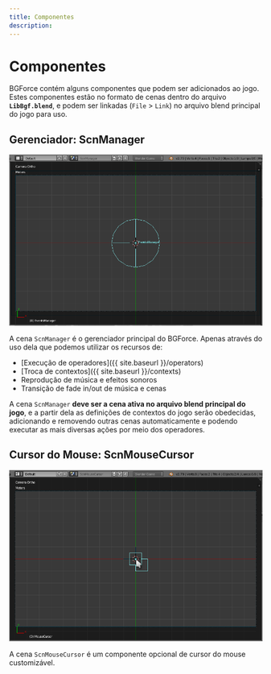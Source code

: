 ```yaml
---
title: Componentes
description: 
---
```


# Componentes
BGForce contém alguns componentes que podem ser adicionados ao jogo. Estes componentes estão no formato 
de cenas dentro do arquivo **`LibBgf.blend`**, e podem ser linkadas (`File` > `Link`) no arquivo blend 
principal do jogo para uso.

## Gerenciador: ScnManager

![](https://github.com/bgempire/bgforce/raw/gh-pages/img/wiki-components-00.png)

A cena `ScnManager` é o gerenciador principal do BGForce. Apenas através do uso dela que podemos 
utilizar os recursos de:

- [Execução de operadores]({{ site.baseurl }}/operators)
- [Troca de contextos]({{ site.baseurl }}/contexts)
- Reprodução de música e efeitos sonoros
- Transição de fade in/out de música e cenas

A cena `ScnManager` **deve ser a cena ativa no arquivo blend principal do jogo**, e a partir dela as definições 
de contextos do jogo serão obedecidas, adicionando e removendo outras cenas automaticamente e podendo executar 
as mais diversas ações por meio dos operadores.

## Cursor do Mouse: ScnMouseCursor

![](https://github.com/bgempire/bgforce/raw/gh-pages/img/wiki-components-01.png)

A cena `ScnMouseCursor` é um componente opcional de cursor do mouse customizável.